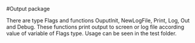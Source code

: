 #Output package

There are type Flags and functions OuputInit, NewLogFile, Print, Log, Out and Debug. These functions print output to screen or log file according value of variable of Flags type. Usage can be seen in the test folder.
